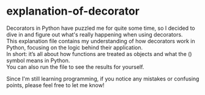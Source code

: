 # explanation-of-decorator

 Decorators in Python have puzzled me for quite some time, so I decided to dive in and figure out what's really happening when using decorators.  <br>
 This explanation file contains my understanding of how decorators work in Python, focusing on the logic behind their application.  <br>
 In short: it’s all about how functions are treated as objects and what the () symbol means in Python.  <br>
 You can also run the file to see the results for yourself. <br> 

 Since I'm still learning programming, if you notice any mistakes or confusing points, please feel free to let me know! 
 
